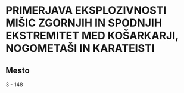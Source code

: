 # PRIMERJAVA EKSPLOZIVNOSTI MIŠIC ZGORNJIH IN SPODNJIH EKSTREMITET MED KOŠARKARJI, NOGOMETAŠI IN KARATEISTI
## Mesto
3 - 148